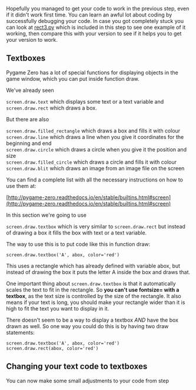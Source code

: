 Hopefully you managed to get your code to work in the previous step, even if it didn't work first time. You can learn an awful lot about coding by successfully debugging your code. In case you got completely stuck you can look at [rect3.py](rect3.py) which is included in this step to see one example of it working, then compare this with your version to see if it helps you to get your version to work.

Textboxes
---------

Pygame Zero has a lot of special functions for displaying objects in the game window, which you can put inside function draw.

We've already seen

```screen.draw.text``` which displays some text or a text variable and ```screen.draw.rect``` which draws a box.

But there are also

```screen.draw.filled_rectangle``` which draws a box and fills it with colour  
```screen.draw.line``` which draws a line when you give it coordinates for the beginning and end  
```screen.draw.circle``` which draws a circle when you give it the position and size  
```screen.draw.filled_circle``` which draws a circle and fills it with colour  
```screen.draw.blit``` which draws an image from an image file on the screen  

You can find a complete list with all the necessary instructions on how to use them at:

[http://pygame-zero.readthedocs.io/en/stable/builtins.html#screen](http://pygame-zero.readthedocs.io/en/stable/builtins.html#screen)

In this section we're going to use

```screen.draw.textbox``` which is very similar to ```screen.draw.rect``` but instead of drawing a box it fills the box with text or a text variable.

The way to use this is to put code like this in function draw:
```
screen.draw.textbox('A', abox, color='red')
```

This uses a rectangle which has already defined with variable abox, but instead of drawing the box it puts the letter A inside the box and draws that.

One important thing about ```screen.draw.textbox``` is that it automatically scales the text to fit in the rectangle. So **you can't use fontsize= with a textbox**, as the text size is controlled by the size of the rectangle. It also means if your text is long, you should make your rectangle wider than it is high to fit the text you want to display in it.

There doesn't seem to be a way to display a textbox *AND* have the box drawn as well. So one way you could do this is by having two draw statements:
```
screen.draw.textbox('A', abox, color='red')
screen.draw.rect(abox, color='red')
```

Changing your text code to textboxes
------------------------------------

You can now make some small adjustments to your code from step 
